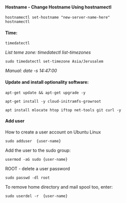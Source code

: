 #### Hostname - Change Hostname Using hostnamectl
```
hostnamectl set-hostname "new-server-name-here"
hostnamectl
```
#### Time:
```
timedatectl
```
_List teme zone: timedatectl list-timezones_
```
sudo timedatectl set-timezone Asia/Jerusalem
```
_Manual: date -s 14:47:00_
#### Update and install optionality software:
```
apt-get update && apt-get upgrade -y
```
```
apt-get install -y cloud-initramfs-growroot
```
```
apt install mlocate htop iftop net-tools git curl -y
```
#### Add user
How to create a user account on Ubuntu Linux
```
sudo adduser  {user-name}
```
Add the user to the sudo group:
```
usermod -aG sudo {user-name}
```
ROOT - delete a user password
```
sudo passwd -dl root
```
To remove home directory and mail spool too, enter:
```
sudo userdel -r  {user-name}
```

#### 
#### 
